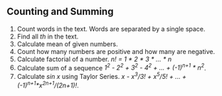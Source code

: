 ## Counting and Summing

1. Count words in the text. Words are separated by a single space.
2. Find all *th* in the text.
3. Calculate mean of given numbers.
4. Count how many numbers are positive and how many are negative.
5. Calculate factorial of a number. _n! = 1 \* 2 \* 3 \* ... \* n_
6. Calculate sum of a sequence _1<sup>2</sup> - 2<sup>2</sup> + 3<sup>2</sup> - 4<sup>2</sup> + ... + (-1)<sup>n+1</sup> \* n<sup>2</sup>_.
7. Calculate _sin x_ using Taylor Series. _x - x<sup>3</sup>/3! + x<sup>5</sup>/5! + ... + (-1)<sup>n+1</sup>\*x<sup>2n+1</sup>/(2n+1)!_.
